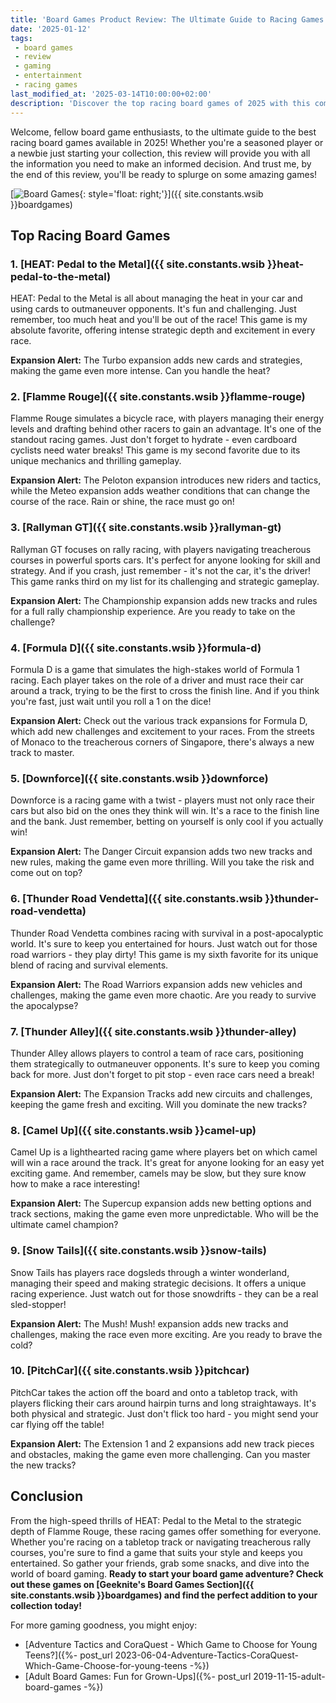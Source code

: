 ```yaml
---
title: 'Board Games Product Review: The Ultimate Guide to Racing Games for 2025'
date: '2025-01-12'
tags:
 - board games
 - review
 - gaming
 - entertainment
 - racing games
last_modified_at: '2025-03-14T10:00:00+02:00'
description: 'Discover the top racing board games of 2025 with this comprehensive review. From high-speed thrills to strategic challenges, find the perfect game for your collection!'
---
```


Welcome, fellow board game enthusiasts, to the ultimate guide to the best racing board games available in 2025! Whether you're a seasoned player or a newbie just starting your collection, this review will provide you with all the information you need to make an informed decision. And trust me, by the end of this review, you'll be ready to splurge on some amazing games!

[![Board Games](https://i.imgur.com/3zHcfgxm.jpg){: style='float: right;'}]({{ site.constants.wsib }}boardgames)

## Top Racing Board Games

### 1. [HEAT: Pedal to the Metal]({{ site.constants.wsib }}heat-pedal-to-the-metal)

HEAT: Pedal to the Metal is all about managing the heat in your car and using cards to outmaneuver opponents. It's fun and challenging. Just remember, too much heat and you'll be out of the race! This game is my absolute favorite, offering intense strategic depth and excitement in every race.

**Expansion Alert:** The Turbo expansion adds new cards and strategies, making the game even more intense. Can you handle the heat?

### 2. [Flamme Rouge]({{ site.constants.wsib }}flamme-rouge)

Flamme Rouge simulates a bicycle race, with players managing their energy levels and drafting behind other racers to gain an advantage. It's one of the standout racing games. Just don't forget to hydrate - even cardboard cyclists need water breaks! This game is my second favorite due to its unique mechanics and thrilling gameplay.

**Expansion Alert:** The Peloton expansion introduces new riders and tactics, while the Meteo expansion adds weather conditions that can change the course of the race. Rain or shine, the race must go on!

### 3. [Rallyman GT]({{ site.constants.wsib }}rallyman-gt)

Rallyman GT focuses on rally racing, with players navigating treacherous courses in powerful sports cars. It's perfect for anyone looking for skill and strategy. And if you crash, just remember - it's not the car, it's the driver! This game ranks third on my list for its challenging and strategic gameplay.

**Expansion Alert:** The Championship expansion adds new tracks and rules for a full rally championship experience. Are you ready to take on the challenge?

### 4. [Formula D]({{ site.constants.wsib }}formula-d)

Formula D is a game that simulates the high-stakes world of Formula 1 racing. Each player takes on the role of a driver and must race their car around a track, trying to be the first to cross the finish line. And if you think you're fast, just wait until you roll a 1 on the dice!

**Expansion Alert:** Check out the various track expansions for Formula D, which add new challenges and excitement to your races. From the streets of Monaco to the treacherous corners of Singapore, there's always a new track to master.

### 5. [Downforce]({{ site.constants.wsib }}downforce)

Downforce is a racing game with a twist - players must not only race their cars but also bid on the ones they think will win. It's a race to the finish line and the bank. Just remember, betting on yourself is only cool if you actually win!

**Expansion Alert:** The Danger Circuit expansion adds two new tracks and new rules, making the game even more thrilling. Will you take the risk and come out on top?

### 6. [Thunder Road Vendetta]({{ site.constants.wsib }}thunder-road-vendetta)

Thunder Road Vendetta combines racing with survival in a post-apocalyptic world. It's sure to keep you entertained for hours. Just watch out for those road warriors - they play dirty! This game is my sixth favorite for its unique blend of racing and survival elements.

**Expansion Alert:** The Road Warriors expansion adds new vehicles and challenges, making the game even more chaotic. Are you ready to survive the apocalypse?

### 7. [Thunder Alley]({{ site.constants.wsib }}thunder-alley)

Thunder Alley allows players to control a team of race cars, positioning them strategically to outmaneuver opponents. It's sure to keep you coming back for more. Just don't forget to pit stop - even race cars need a break!

**Expansion Alert:** The Expansion Tracks add new circuits and challenges, keeping the game fresh and exciting. Will you dominate the new tracks?

### 8. [Camel Up]({{ site.constants.wsib }}camel-up)

Camel Up is a lighthearted racing game where players bet on which camel will win a race around the track. It's great for anyone looking for an easy yet exciting game. And remember, camels may be slow, but they sure know how to make a race interesting!

**Expansion Alert:** The Supercup expansion adds new betting options and track sections, making the game even more unpredictable. Who will be the ultimate camel champion?

### 9. [Snow Tails]({{ site.constants.wsib }}snow-tails)

Snow Tails has players race dogsleds through a winter wonderland, managing their speed and making strategic decisions. It offers a unique racing experience. Just watch out for those snowdrifts - they can be a real sled-stopper!

**Expansion Alert:** The Mush! Mush! expansion adds new tracks and challenges, making the race even more exciting. Are you ready to brave the cold?

### 10. [PitchCar]({{ site.constants.wsib }}pitchcar)

PitchCar takes the action off the board and onto a tabletop track, with players flicking their cars around hairpin turns and long straightaways. It's both physical and strategic. Just don't flick too hard - you might send your car flying off the table!

**Expansion Alert:** The Extension 1 and 2 expansions add new track pieces and obstacles, making the game even more challenging. Can you master the new tracks?

## Conclusion

From the high-speed thrills of HEAT: Pedal to the Metal to the strategic depth of Flamme Rouge, these racing games offer something for everyone. Whether you're racing on a tabletop track or navigating treacherous rally courses, you're sure to find a game that suits your style and keeps you entertained. So gather your friends, grab some snacks, and dive into the world of board gaming. **Ready to start your board game adventure? Check out these games on [Geeknite's Board Games Section]({{ site.constants.wsib }}boardgames) and find the perfect addition to your collection today!**

For more gaming goodness, you might enjoy:

- [Adventure Tactics and CoraQuest - Which Game to Choose for Young Teens?]({%- post_url 2023-06-04-Adventure-Tactics-CoraQuest-Which-Game-Choose-for-young-teens -%})
- [Adult Board Games: Fun for Grown-Ups]({%- post_url 2019-11-15-adult-board-games -%})
